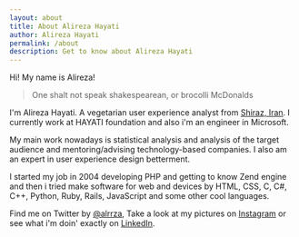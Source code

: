 ```yaml
---
layout: about
title: About Alireza Hayati
author: Alireza Hayati
permalink: /about
description: Get to know about Alireza Hayati
---
```


Hi! My name is Alireza!

> One shalt not speak shakespearean, or brocolli McDonalds

I'm Alireza Hayati. A vegetarian user experience analyst from [Shiraz, Iran](https://en.wikipedia.org/wiki/Shiraz). I currently work at HAYATI foundation and also i'm an engineer in Microsoft.

My main work nowadays is statistical analysis and analysis of the target audience and mentoring/advising technology-based companies. I also am an expert in user experience design betterment.


I started my job in 2004 developing PHP and getting to know Zend engine and then i tried make software for web and devices by HTML, CSS, C, C#, C++, Python, Ruby, Rails, JavaScript and some other cool languages.


Find me on Twitter by [@alrrza](https://twitter.com/alrrza), Take a look at my pictures on [Instagram](https://instagram.com/alrrza) or see what i'm doin' exactly on [LinkedIn](https://linkedin.com/in/alirezahy).
